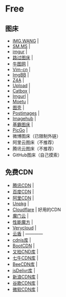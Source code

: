 # Free

## 图床

- [IMG.WANG](https://img.wang/) | 
- [SM.MS](https://sm.ms/) | 
- [imgur](https://imgur.com/) | 
- [路过图床](https://imgtu.com/) | 
- [牛图网](https://niupic.com/) | 
- [Vim-cn](https://img.vim-cn.com/) | 
- [ImgBB](https://imgbb.com/) | 
- [Z4A](https://www.z4a.net/) | 
- [Upload](https://upload.cc/) | 
- [Catbox](https://catbox.moe/) | 
- [Imgurl](https://imgurl.org/) | 
- [Moetu](https://moetu.org/) | 
- [图壳](https://imgkr.com/) | 
- [Postimages](https://postimages.org/) | 
- [Imagehub](https://www.imagehub.cc/) | 
- [基霸图床](https://img.gejiba.com/) | 
- [PicGo](https://github.com/Molunerfinn/PicGo) | 
- 微博图床（已限制外链）
- 阿里云图床（不推荐）
- 腾讯云图床（不推荐）
- GitHub图床（自己摸索）

## 免费CDN

- [腾讯CDN](https://cloud.tencent.com/product/cdn) | 
- [百度CDN](https://su.baidu.com/) | 
- [阿里CDN](https://www.aliyun.com/product/cdn) | 
- [Unpkg](https://unpkg.com/) | 
- [Cloudflare](https://www.cloudflare.com/zh-cn/) | 好用的CDN
- [魔门云](https://www.cachemoment.com/) | 
- [性能魔方](http://www.mmtrix.com/) | 
- [Verycloud](https://www.verycloud.cn/) | 
- [云盾](https://www.yundun.com/) | 
————  
- [cdnjs库](https://cdnjs.net/) | 
- [BootCDN](https://www.bootcdn.cn/) | 
- [又拍CND库](http://jscdn.upai.com/) | 
- [七牛CDN库](https://www.staticfile.org/) | 
- [BeeCDN库](https://www.beecdn.com/) | 
- [jsDelivr库](https://www.jsdelivr.com/) | 
- [新浪CDN库](http://lib.sinaapp.com/) | 
- [谷歌CDN库](https://developers.google.com/speed/libraries/) | 
- [微软CDN库](https://docs.microsoft.com/en-us/aspnet/ajax/cdn/overview) | 